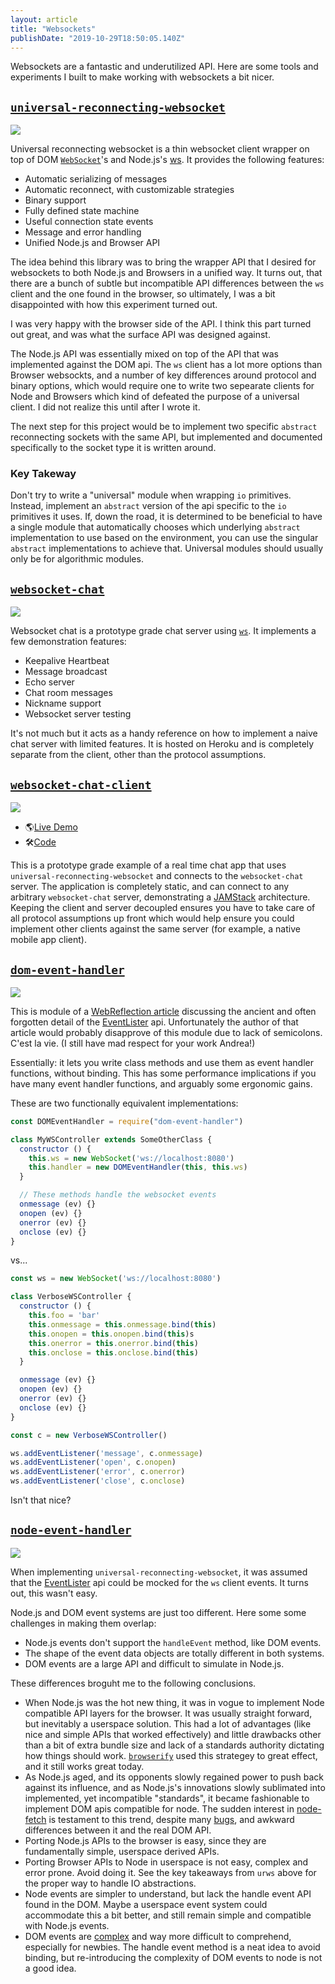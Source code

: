 ```yaml
---
layout: article
title: "Websockets"
publishDate: "2019-10-29T18:50:05.140Z"
---
```


Websockets are a fantastic and underutilized API.  Here are some tools and experiments I built to make working with websockets a bit nicer.

## [`universal-reconnecting-websocket`](https://github.com/bcomnes/universal-reconnecting-websocket)

[![](urws.png)](https://github.com/bcomnes/universal-reconnecting-websocket/)

Universal reconnecting websocket is a thin websocket client wrapper on top of DOM [`WebSocket`](https://developer.mozilla.org/en-US/docs/Web/API/WebSocket)'s and Node.js's [ws](https://github.com/websockets/ws).  It provides the following features:

- Automatic serializing of messages
- Automatic reconnect, with customizable strategies
- Binary support
- Fully defined state machine
- Useful connection state events
- Message and error handling
- Unified Node.js and Browser API

The idea behind this library was to bring the wrapper API that I desired for websockets to both Node.js and Browsers in a unified way.  It turns out, that there are a bunch of subtle but incompatible API differences between the `ws` client and the one found in the browser, so ultimately, I was a bit disappointed with how this experiment turned out.

I was very happy with the browser side of the API.  I think this part turned out great, and was what the surface API was designed against.

The Node.js API was essentially mixed on top of the API that was implemented against the DOM api.  The `ws` client has a lot more options than Browser websockts, and a number of key differences around protocol and binary options, which would require one to write two sepearate clients for Node and Browsers which kind of defeated the purpose of a universal client.  I did not realize this until after I wrote it.

The next step for this project would be to implement two specific `abstract` reconnecting sockets with the same API, but implemented and documented specifically to the socket type it is written around.

### Key Takeway

Don't try to write a "universal" module when wrapping `io` primitives.  Instead, implement an `abstract` version of the api specific to the `io` primitives it uses.  If, down the road, it is determined to be beneficial to have a single module that automatically chooses which underlying `abstract` implementation to use based on the environment, you can use the singular `abstract` implementations to achieve that.  Universal modules should usually only be for algorithmic modules.

## [`websocket-chat`](https://github.com/bcomnes/websocket-chat)

[![](./websocket-chat.png)](https://github.com/bcomnes/websocket-chat)

Websocket chat is a prototype grade chat server using [`ws`](https://github.com/websockets/ws).  It implements a few demonstration features:

- Keepalive Heartbeat
- Message broadcast
- Echo server
- Chat room messages
- Nickname support
- Websocket server testing

It's not much but it acts as a handy reference on how to implement a naive chat server with limited features.  It is hosted on Heroku and is completely separate from the client, other than the protocol assumptions.

## [`websocket-chat-client`](https://github.com/bcomnes/websocket-chat-client)

[![](./websocket-chat-client.png)](https://websocket-chat-client.netlify.com)

- 🌎[Live Demo](https://websocket-chat-client.netlify.com)
- 🛠[Code](https://github.com/bcomnes/websocket-chat-client)

This is a prototype grade example of a real time chat app that uses `universal-reconnecting-websocket` and connects to the `websocket-chat` server.  The application is completely static, and can connect to any arbitrary `websocket-chat` server, demonstrating a [JAMStack](https://jamstack.org) architecture.  Keeping the client and server decoupled ensures you have to take care of all protocol assumptions up front which would help ensure you could implement other clients against the same server (for example, a native mobile app client).

## [`dom-event-handler`](https://github.com/bcomnes/dom-event-handler)

[![](./dom-event-handler.png)](https://github.com/bcomnes/dom-event-handler)

This is module of a [WebReflection article](https://webreflection.medium.com/dom-handleevent-a-cross-platform-standard-since-year-2000-5bf17287fd38) discussing the ancient and often forgotten detail of the [EventLister](https://developer.mozilla.org/en-US/docs/Web/API/EventTarget/addEventListener) api.  Unfortunately the author of that article would probably disapprove of this module due to lack of semicolons.  C'est la vie.  (I still have mad respect for your work Andrea!)

Essentially: it lets you write class methods and use them as event handler functions, without binding.  This has some performance implications if you have many event handler functions, and arguably some ergonomic gains.

These are two functionally equivalent implementations:

```js
const DOMEventHandler = require("dom-event-handler")

class MyWSController extends SomeOtherClass {
  constructor () {
    this.ws = new WebSocket('ws://localhost:8080')
    this.handler = new DOMEventHandler(this, this.ws)
  }

  // These methods handle the websocket events
  onmessage (ev) {}
  onopen (ev) {}
  onerror (ev) {}
  onclose (ev) {}
}
```

vs...

```js
const ws = new WebSocket('ws://localhost:8080')

class VerboseWSController {
  constructor () {
    this.foo = 'bar'
    this.onmessage = this.onmessage.bind(this)
    this.onopen = this.onopen.bind(this)s
    this.onerror = this.onerror.bind(this)
    this.onclose = this.onclose.bind(this)
  }

  onmessage (ev) {}
  onopen (ev) {}
  onerror (ev) {}
  onclose (ev) {}
}

const c = new VerboseWSController()

ws.addEventListener('message', c.onmessage)
ws.addEventListener('open', c.onopen)
ws.addEventListener('error', c.onerror)
ws.addEventListener('close', c.onclose)
```

Isn't that nice?

## [`node-event-handler`](https://github.com/bcomnes/node-event-handler)

[![](./node-event-handler.png)](https://github.com/bcomnes/node-event-handler)

When implementing `universal-reconnecting-websocket`, it was assumed that the [EventLister](https://developer.mozilla.org/en-US/docs/Web/API/EventTarget/addEventListener) api could be mocked for the `ws` client events.  It turns out, this wasn't easy.

Node.js and DOM event systems are just too different.  Here some some challenges in making them overlap:

- Node.js events don't support the `handleEvent` method, like DOM events.
- The shape of the event data objects are totally different in both systems.
- DOM events are a large API and difficult to simulate in Node.js.

These differences broguht me to the following conclusions.

- When Node.js was the hot new thing, it was in vogue to implement Node compatible API layers for the browser.  It was usually straight forward, but inevitably a userspace solution.  This had a lot of advantages (like nice and simple APIs that worked effectively) and little drawbacks other than a bit of extra bundle size and lack of a standards authority dictating how things should work.  [`browserify`](http://browserify.org) used this strategey to great effect, and it still works great today.
- As Node.js aged, and its opponents slowly regained power to push back against its influence, and as Node.js's innovations slowly sublimated into implemented, yet incompatible "standards", it became fashionable to implement DOM apis compatible for node.  The sudden interest in [node-fetch](https://github.com/node-fetch/node-fetch) is testament to this trend, despite many [bugs](https://github.com/search?q=repo%3Anode-fetch%2Fnode-fetch+clone+&type=issues), and awkward differences between it and the real DOM API.
- Porting Node.js APIs to the browser is easy, since they are fundamentally simple, userspace derived APIs.
- Porting Browser APIs to Node in userspace is not easy, complex and error prone.  Avoid doing it.  See the key takeaways from `urws` above for the proper way to handle IO abstractions.
- Node events are simpler to understand, but lack the handle event API found in the DOM.  Maybe a userspace event system could accommodate this a bit better, and still remain simple and compatible with Node.js events.
- DOM events are [complex](https://developer.mozilla.org/en-US/docs/Web/API/Event) and way more difficult to comprehend, especially for newbies.  The handle event method is a neat idea to avoid binding, but re-introducing the complexity of DOM events to node is not a good idea.
